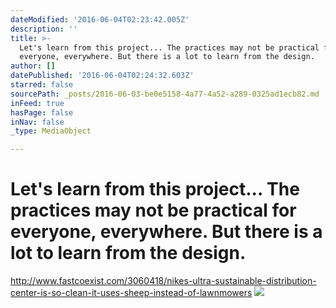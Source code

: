 ```yaml
---
dateModified: '2016-06-04T02:23:42.005Z'
description: ''
title: >-
  Let's learn from this project... The practices may not be practical for
  everyone, everywhere. But there is a lot to learn from the design.
author: []
datePublished: '2016-06-04T02:24:32.603Z'
starred: false
sourcePath: _posts/2016-06-03-be0e5158-4a77-4a52-a289-0325ad1ecb82.md
inFeed: true
hasPage: false
inNav: false
_type: MediaObject

---
```

# Let's learn from this project... The practices may not be practical for everyone, everywhere. But there is a lot to learn from the design.

http://www.fastcoexist.com/3060418/nikes-ultra-sustainable-distribution-center-is-so-clean-it-uses-sheep-instead-of-lawnmowers
![](https://the-grid-user-content.s3-us-west-2.amazonaws.com/dcb265c3-b200-4792-9c8b-0032d3d2f50a.jpg)